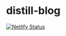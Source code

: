 
# distill-blog

<!-- badges: start -->
[![Netlify Status](https://api.netlify.com/api/v1/badges/a0c0bfb8-93ad-467d-af87-56ccc98d84cb/deploy-status)](https://app.netlify.com/sites/djnavarro-blog/deploys)
<!-- badges: end -->

